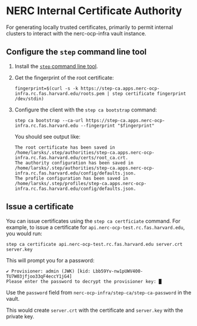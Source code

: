 # NERC Internal Certificate Authority

For generating locally trusted certificates, primarily to permit internal clusters to interact with the nerc-ocp-infra vault instance.

## Configure the `step` command line tool

1. Install the [`step` command line tool](https://smallstep.com/docs/step-cli/installation/#linux-binaries).

2. Get the fingerprint of the root certificate:

    ```
    fingerprint=$(curl -s -k https://step-ca.apps.nerc-ocp-infra.rc.fas.harvard.edu/roots.pem | step certificate fingerprint /dev/stdin)
    ```

3. Configure the client with the `step ca bootstrap` command:

    ```
    step ca bootstrap --ca-url https://step-ca.apps.nerc-ocp-infra.rc.fas.harvard.edu --fingerprint "$fingerprint"
    ```

    You should see output like:

    ```
    The root certificate has been saved in /home/larsks/.step/authorities/step-ca.apps.nerc-ocp-infra.rc.fas.harvard.edu/certs/root_ca.crt.
    The authority configuration has been saved in /home/larsks/.step/authorities/step-ca.apps.nerc-ocp-infra.rc.fas.harvard.edu/config/defaults.json.
    The profile configuration has been saved in /home/larsks/.step/profiles/step-ca.apps.nerc-ocp-infra.rc.fas.harvard.edu/config/defaults.json.
    ```

## Issue a certificate

You can issue certificates using the `step ca certficiate` command. For example, to issue a certificate for `api.nerc-ocp-test.rc.fas.harvard.edu`, you would run:

```
step ca certificate api.nerc-ocp-test.rc.fas.harvard.edu server.crt server.key
```

This will prompt you for a password:

```
✔ Provisioner: admin (JWK) [kid: Lbb59Yv-nw1pUWV400-TU7W03jfjoo33qF4eccY1jG4]
Please enter the password to decrypt the provisioner key: █
```

Use the `password` field from `nerc-ocp-infra/step-ca/step-ca-password` in the vault.

This would create `server.crt` with the certificate and `server.key` with the private key.
